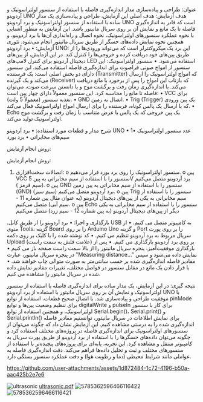 عنوان: 
طراحی و پیاده‌سازی مدار اندازه‌گیری فاصله با استفاده از سنسور اولتراسونیک و آردوینو UNO
هدف آزمایش:
هدف اصلی این آزمایش، طراحی و پیاده‌سازی یک مدار ساده با استفاده از سنسور اولتراسونیک و برد آردوینو UNO است که قادر به اندازه‌گیری فاصله تا یک مانع و نمایش آن بر روی سریال مانیتور باشد. این آزمایش به منظور آشنایی با نحوه عملکرد سنسورهای اولتراسونیک، نحوه اتصال و راه‌اندازی آن‌ها با برد آردوینو، و همچنین نحوه نمایش داده‌های حسگر از طریق سریال مانیتور انجام می‌شود.
تئوری آزمایش:
•	برد آردوینو UNO: این برد یک میکروکنترلر است که می‌تواند ورودی‌ها را از طریق پین‌های خود دریافت کرده و خروجی‌ها را کنترل کند. در این آزمایش، از پین‌های دیجیتال آردوینو برای کنترل لامپ‌های LED استفاده می‌شود.
•	سنسور اولتراسونیک: این سنسور از امواج صوتی فراصوت برای اندازه‌گیری فاصله استفاده می‌کند. این سنسور دارای دو بخش اصلی است: یک فرستنده (Transmitter) که امواج اولتراسونیک را ارسال می‌کند و یک گیرنده (Receiver) که بازتاب این امواج را پس از برخورد با مانع دریافت می‌کند. با اندازه‌گیری زمان رفت و برگشت موج و با دانستن سرعت صوت، می‌توان فاصله تا مانع را محاسبه کرد. این سنسور معمولاً دارای چهار پین است:
•	  VCC برای تغذیه سنسور (معمولاً 5 ولت). 
•	  GND اتصال به زمین. 
•	  Trig (Trigger) یک پین ورودی که با ارسال یک پالس کوتاه، فرستنده را برای ارسال امواج اولتراسونیک فعال می‌کند. 
•	  Echo یک پین خروجی که یک پالس با عرض متناسب با زمان رفت و برگشت موج اولتراسونیک تولید می‌کند.

شرح مدار و قطعات مورد استفاده:
•	برد آردوینو UNO
•	1عدد سنسور اولتراسونیک
•	سیم‌های مخابراتی
•	برد بورد

روش انجام آزمایش:


روش انجام آزمایش:
1.	اتصالات سخت‌افزاری:
o	سنسور اولتراسونیک را روی برد بورد قرار می‌دهیم.
o	پین VCC سنسور را با استفاده از سیم مخابراتی به پین 5V برد آردوینو متصل می‌کنیم (سیم قرمز ).
o	پین GND سنسور را با استفاده از سیم مخابراتی به پین زمین (GND) برد آردوینو متصل می‌کنیم (سیم سبز).
o	پین Trig سنسور را با استفاده از سیم مخابراتی به یکی از پین‌های دیجیتال آردوینو (به عنوان مثال پین شماره 11 - سیم آبی) متصل می‌کنیم.
o	پین Echo سنسور را با استفاده از سیم مخابراتی به یکی دیگر از پین‌های دیجیتال آردوینو (به پین شماره 12 - سیم زرد) متصل می‌کنیم

.بارگذاری و اجرا:
•	برد آردوینو را از طریق کابل USB به کامپیوتر متصل می کنیم.
•	از منوی Tools، گزینه Board را بر روی Arduino Uno و گزینه Port را بر روی پورت سریال مربوط به برد آردوینو تنظیم می کنیم.
•	کد نوشته شده را با کلیک بر روی دکمه Upload (علامت فلش به سمت راست) بر روی برد آردوینو بارگذاری می کنیم.
•	پس از بارگذاری موفقیت‌آمیز، پنجره سریال مانیتور را از بالا سمت راست صفحه  باز می کنیم 
•	در پنجره سریال مانیتور، عبارت "Measuring distance..." نمایش داده می‌شود و سپس مقادیر فاصله اندازه‌گیری شده بر حسب سانتی‌متر به صورت متوالی چاپ خواهند شد.
•	با قرار دادن یک مانع در مقابل سنسور در فواصل مختلف، تغییرات مقادیر نمایش داده شده در سریال مانیتور را مشاهده می کنیم.


نتیجه گیری:
در این آزمایش، یک مدار ساده برای اندازه‌گیری فاصله با استفاده از سنسور اولتراسونیک و نمایش آن بر روی سریال مانیتور با استفاده از برد آردوینو UNO با موفقیت طراحی و پیاده‌سازی شد. با اتصال صحیح قطعات، استفاده از توابع pinMode برای تنظیم وضعیت پین‌ها و توابع digitalWrite و pulseIn برای کار با سنسور اولتراسونیک، و همچنین استفاده از توابع Serial.begin()، Serial.print() و Serial.println() برای نمایش اطلاعات در سریال مانیتور، توانستیم مقادیر فاصله اندازه‌گیری شده را به درستی مشاهده کنیم.
این آزمایش نشان داد که چگونه می‌توان از سنسورهای اولتراسونیک برای اندازه‌گیری فاصله در پروژه‌های مختلف استفاده کرد و چگونه می‌توان داده‌های حسگرها را با استفاده از برد آردوینو از طریق پورت سریال به کامپیوتر منتقل و مشاهده کرد. این تجربه، پایه‌ای برای پروژه‌های پیچیده‌تر با استفاده از سنسورهای مختلف و ثبت و تحلیل داده‌ها فراهم می‌کند. دقت اندازه‌گیری فاصله به عواملی مانند شرایط محیطی (دما و رطوبت هوا) و دقت عملکرد سنسور بستگی دارد.








https://github.com/user-attachments/assets/1d872484-1c72-4196-b50a-aac425b2e7e6

![ultrasonic](https://github.com/user-attachments/assets/8ca43a37-dbfe-4fd8-92ae-f2e0fb7565a7)
[ultrasonic.pdf](https://github.com/user-attachments/files/19916670/ultrasonic.pdf)
![5785362596466116422](https://github.com/user-attachments/assets/6dfa5d89-7f6d-40d2-a7fe-9488b9458e3a)
![5785362596466116421](https://github.com/user-attachments/assets/c79e7bb0-63f9-4271-bc2a-ad944dc30ba1)
